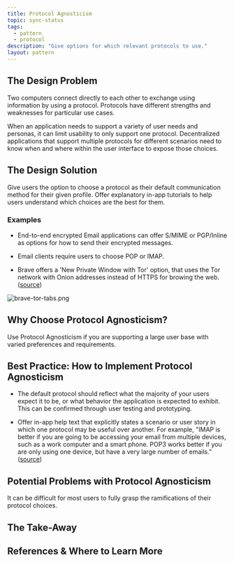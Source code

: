 ```yaml
---
title: Protocol Agnosticism
topic: sync-status
tags:
  - pattern
  - protocol
description: "Give options for which relevant protocols to use."
layout: pattern
---
```


## The Design Problem

Two computers connect directly to each other to exchange using information by using a protocol. Protocols have different strengths and weaknesses for particular use cases.

When an application needs to support a variety of user needs and personas, it can limit usability to only support one protocol. Decentralized applications that support multiple protocols for different scenarios need to know when and where within the user interface to expose those choices.

## The Design Solution

Give users the option to choose a protocol as their default communication method for their given profile. Offer explanatory in-app tutorials to help users understand which choices are the best for them.

### Examples

- End-to-end encrypted Email applications can offer S/MIME or PGP/Inline as options for how to send their encrypted messages.

- Email clients require users to choose POP or IMAP.

- Brave offers a 'New Private Window with Tor' option, that uses the Tor network with Onion addresses instead of HTTPS for browing the web. ([source](https://brave.com/tor-tabs-beta/))

![brave-tor-tabs.png](brave-tor-tabs.png)

## Why Choose Protocol Agnosticism?

Use Protocol Agnosticism if you are supporting a large user base with varied preferences and requirements.

## Best Practice: How to Implement Protocol Agnosticism

- The default protocol should reflect what the majority of your users expect it to be, or what behavior the application is expected to exhibit. This can be confirmed through user testing and prototyping.

- Offer in-app help text that explicitly states a scenario or user story in which one protocol may be useful over another. For example, "IMAP is better if you are going to be accessing your email from multiple devices, such as a work computer and a smart phone. POP3 works better if you are only using one device, but have a very large number of emails." ([source](https://www.name.com/support/articles/205935497-Understanding-the-difference-between-POP-and-IMAP))

## Potential Problems with Protocol Agnosticism

It can be difficult for most users to fully grasp the ramifications of their protocol choices.

## The Take-Away

## References & Where to Learn More
